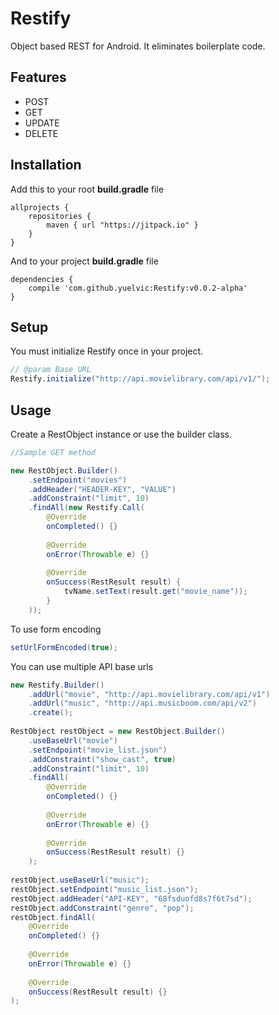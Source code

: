 # Restify
Object based REST for Android. It eliminates boilerplate code.

## Features
* POST
* GET
* UPDATE
* DELETE

## Installation

Add this to your root **build.gradle** file

```
allprojects {
	repositories {
		maven { url "https://jitpack.io" }
	}
}
```

And to your project **build.gradle** file

```
dependencies {
    compile 'com.github.yuelvic:Restify:v0.0.2-alpha'
}
```

## Setup

You must initialize Restify once in your project.

```java
// @param Base URL
Restify.initialize("http://api.movielibrary.com/api/v1/");
```

## Usage

Create a RestObject instance or use the builder class.

```java
//Sample GET method

new RestObject.Builder()
	.setEndpoint("movies")
	.addHeader("HEADER-KEY", "VALUE")
	.addConstraint("limit", 10)
	.findAll(new Restify.Call(
		@Override
		onCompleted() {}
		
		@Override
		onError(Throwable e) {}
		
		@Override
		onSuccess(RestResult result) {
			tvName.setText(result.get("movie_name"));
		}
	));
```

To use form encoding
```java
setUrlFormEncoded(true);
```

You can use multiple API base urls
```java
new Restify.Builder()
    .addUrl("movie", "http://api.movielibrary.com/api/v1")
    .addUrl("music", "http://api.musicboom.com/api/v2")
    .create();
    
RestObject restObject = new RestObject.Builder()
    .useBaseUrl("movie")
    .setEndpoint("movie_list.json")
    .addConstraint("show_cast", true)
    .addConstraint("limit", 10)
    .findAll(
        @Override
    	onCompleted() {}
    		
    	@Override
    	onError(Throwable e) {}
    		
    	@Override
    	onSuccess(RestResult result) {}
    );
    
restObject.useBaseUrl("music");
restObject.setEndpoint("music_list.json");
restObject.addHeader("API-KEY", "68fsduofd8s7f6t7sd");
restObject.addConstraint("genre", "pop");
restObject.findAll(
    @Override
    onCompleted() {}
    		
    @Override
    onError(Throwable e) {}
    		
    @Override
    onSuccess(RestResult result) {}
);
```